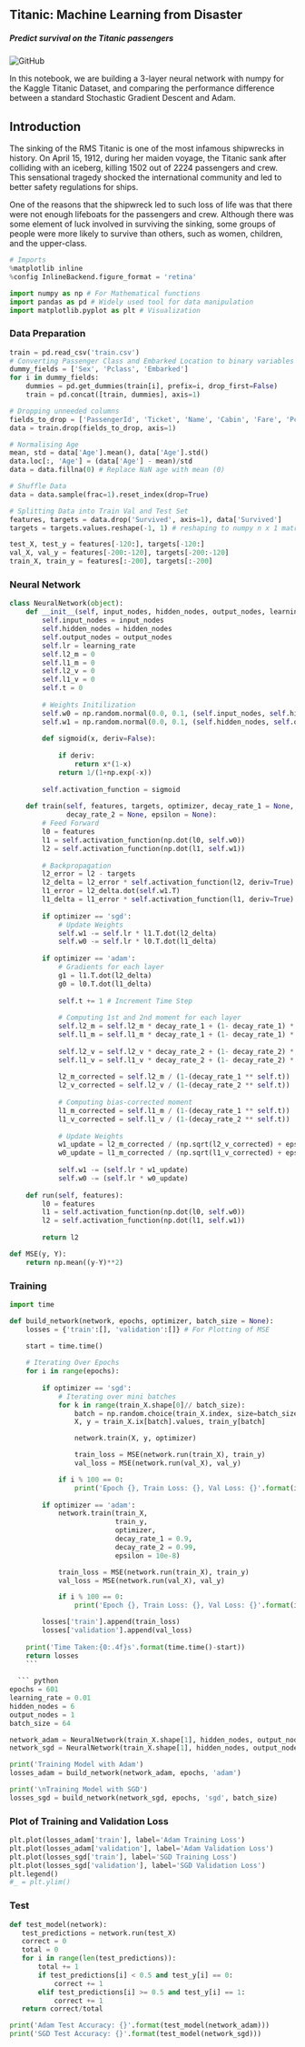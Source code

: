  ## Titanic: Machine Learning from Disaster
 
 ##### Predict survival on the Titanic passengers

![GitHub](https://d1s0cxawdx09re.cloudfront.net/uploads/2015/04/09_titanic.jpg)


In this notebook, we are building a 3-layer neural network with numpy for the Kaggle Titanic Dataset, and comparing the performance difference between a standard Stochastic Gradient Descent and Adam.

## Introduction
The sinking of the RMS Titanic is one of the most infamous shipwrecks in history. On April 15, 1912, during her maiden voyage, the Titanic sank after colliding with an iceberg, killing 1502 out of 2224 passengers and crew. This sensational tragedy shocked the international community and led to better safety regulations for ships.

One of the reasons that the shipwreck led to such loss of life was that there were not enough lifeboats for the passengers and crew. Although there was some element of luck involved in surviving the sinking, some groups of people were more likely to survive than others, such as women, children, and the upper-class.


```python
# Imports
%matplotlib inline
%config InlineBackend.figure_format = 'retina'

import numpy as np # For Mathematical functions 
import pandas as pd # Widely used tool for data manipulation
import matplotlib.pyplot as plt # Visualization
```

### Data Preparation 


```python
train = pd.read_csv('train.csv')
# Converting Passenger Class and Embarked Location to binary variables
dummy_fields = ['Sex', 'Pclass', 'Embarked']
for i in dummy_fields:
    dummies = pd.get_dummies(train[i], prefix=i, drop_first=False)
    train = pd.concat([train, dummies], axis=1)

# Dropping unneeded columns 
fields_to_drop = ['PassengerId', 'Ticket', 'Name', 'Cabin', 'Fare', 'Pclass', 'Embarked', 'Sex']
data = train.drop(fields_to_drop, axis=1)
```

```python
# Normalising Age
mean, std = data['Age'].mean(), data['Age'].std()
data.loc[:, 'Age'] = (data['Age'] - mean)/std
data = data.fillna(0) # Replace NaN age with mean (0)
```

```python
# Shuffle Data 
data = data.sample(frac=1).reset_index(drop=True)

# Splitting Data into Train Val and Test Set
features, targets = data.drop('Survived', axis=1), data['Survived'] 
targets = targets.values.reshape(-1, 1) # reshaping to numpy n x 1 matrix

test_X, test_y = features[-120:], targets[-120:]
val_X, val_y = features[-200:-120], targets[-200:-120]
train_X, train_y = features[:-200], targets[:-200]
```

### Neural Network

```python
class NeuralNetwork(object):
    def __init__(self, input_nodes, hidden_nodes, output_nodes, learning_rate):
        self.input_nodes = input_nodes
        self.hidden_nodes = hidden_nodes
        self.output_nodes = output_nodes
        self.lr = learning_rate
        self.l2_m = 0
        self.l1_m = 0
        self.l2_v = 0
        self.l1_v = 0
        self.t = 0
        
        # Weights Initilization
        self.w0 = np.random.normal(0.0, 0.1, (self.input_nodes, self.hidden_nodes))
        self.w1 = np.random.normal(0.0, 0.1, (self.hidden_nodes, self.output_nodes))
        
        def sigmoid(x, deriv=False):
            
            if deriv:
                return x*(1-x)
            return 1/(1+np.exp(-x))
        
        self.activation_function = sigmoid
        
    def train(self, features, targets, optimizer, decay_rate_1 = None, 
              decay_rate_2 = None, epsilon = None):
        # Feed Forward
        l0 = features
        l1 = self.activation_function(np.dot(l0, self.w0))
        l2 = self.activation_function(np.dot(l1, self.w1))
        
        # Backpropagation
        l2_error = l2 - targets
        l2_delta = l2_error * self.activation_function(l2, deriv=True)
        l1_error = l2_delta.dot(self.w1.T)
        l1_delta = l1_error * self.activation_function(l1, deriv=True)
        
        if optimizer == 'sgd':
            # Update Weights
            self.w1 -= self.lr * l1.T.dot(l2_delta)
            self.w0 -= self.lr * l0.T.dot(l1_delta)
            
        if optimizer == 'adam':
            # Gradients for each layer
            g1 = l1.T.dot(l2_delta)
            g0 = l0.T.dot(l1_delta)
            
            self.t += 1 # Increment Time Step
            
            # Computing 1st and 2nd moment for each layer
            self.l2_m = self.l2_m * decay_rate_1 + (1- decay_rate_1) * g1
            self.l1_m = self.l1_m * decay_rate_1 + (1- decay_rate_1) * g0
            
            self.l2_v = self.l2_v * decay_rate_2 + (1- decay_rate_2) * (g1 ** 2)
            self.l1_v = self.l1_v * decay_rate_2 + (1- decay_rate_2) * (g0 ** 2)
            
            l2_m_corrected = self.l2_m / (1-(decay_rate_1 ** self.t))
            l2_v_corrected = self.l2_v / (1-(decay_rate_2 ** self.t))
            
            # Computing bias-corrected moment
            l1_m_corrected = self.l1_m / (1-(decay_rate_1 ** self.t))
            l1_v_corrected = self.l1_v / (1-(decay_rate_2 ** self.t))
            
            # Update Weights
            w1_update = l2_m_corrected / (np.sqrt(l2_v_corrected) + epsilon)
            w0_update = l1_m_corrected / (np.sqrt(l1_v_corrected) + epsilon)
            
            self.w1 -= (self.lr * w1_update)
            self.w0 -= (self.lr * w0_update)
            
    def run(self, features):
        l0 = features
        l1 = self.activation_function(np.dot(l0, self.w0))
        l2 = self.activation_function(np.dot(l1, self.w1))
        
        return l2

```

```python
def MSE(y, Y):
    return np.mean((y-Y)**2)
```    

### Training
```python
import time

def build_network(network, epochs, optimizer, batch_size = None):
    losses = {'train':[], 'validation':[]} # For Plotting of MSE

    start = time.time()
        
    # Iterating Over Epochs
    for i in range(epochs):
        
        if optimizer == 'sgd':
            # Iterating over mini batches
            for k in range(train_X.shape[0]// batch_size):
                batch = np.random.choice(train_X.index, size=batch_size)
                X, y = train_X.ix[batch].values, train_y[batch]

                network.train(X, y, optimizer)

                train_loss = MSE(network.run(train_X), train_y)
                val_loss = MSE(network.run(val_X), val_y)

            if i % 100 == 0:
                print('Epoch {}, Train Loss: {}, Val Loss: {}'.format(i, train_loss, val_loss))
                
        if optimizer == 'adam':
            network.train(train_X, 
                          train_y, 
                          optimizer,
                          decay_rate_1 = 0.9,
                          decay_rate_2 = 0.99,
                          epsilon = 10e-8)

            train_loss = MSE(network.run(train_X), train_y)
            val_loss = MSE(network.run(val_X), val_y)

            if i % 100 == 0:
                print('Epoch {}, Train Loss: {}, Val Loss: {}'.format(i, train_loss, val_loss))

        losses['train'].append(train_loss)
        losses['validation'].append(val_loss)
        
    print('Time Taken:{0:.4f}s'.format(time.time()-start))
    return losses
    ``` 
    
  ``` python
epochs = 601
learning_rate = 0.01
hidden_nodes = 6
output_nodes = 1
batch_size = 64

network_adam = NeuralNetwork(train_X.shape[1], hidden_nodes, output_nodes, learning_rate)
network_sgd = NeuralNetwork(train_X.shape[1], hidden_nodes, output_nodes, learning_rate)

print('Training Model with Adam')
losses_adam = build_network(network_adam, epochs, 'adam')

print('\nTraining Model with SGD')
losses_sgd = build_network(network_sgd, epochs, 'sgd', batch_size)
 ``` 
### Plot of Training and Validation Loss

``` python
plt.plot(losses_adam['train'], label='Adam Training Loss')
plt.plot(losses_adam['validation'], label='Adam Validation Loss')
plt.plot(losses_sgd['train'], label='SGD Training Loss')
plt.plot(losses_sgd['validation'], label='SGD Validation Loss')
plt.legend()
#_ = plt.ylim()
 ``` 
 ### Test
 ``` python
 def test_model(network):
    test_predictions = network.run(test_X)
    correct = 0
    total = 0
    for i in range(len(test_predictions)):
        total += 1
        if test_predictions[i] < 0.5 and test_y[i] == 0:
            correct += 1
        elif test_predictions[i] >= 0.5 and test_y[i] == 1:
            correct += 1
    return correct/total
 ``` 
 ``` python
print('Adam Test Accuracy: {}'.format(test_model(network_adam)))
print('SGD Test Accuracy: {}'.format(test_model(network_sgd)))
 ``` 
